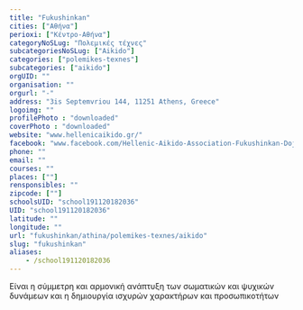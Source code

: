 ```yaml
---
title: "Fukushinkan"
cities: ["Αθήνα"]
perioxi: ["Κέντρο-Αθήνα"]
categoryNoSLug: "Πολεμικές τέχνες"
subcategoriesNoSLug: ["Aikido"]
categories: ["polemikes-texnes"]
subcategories: ["aikido"]
orgUID: ""
organisation: ""
orgurl: "-"
address: "3is Septemvriou 144, 11251 Athens, Greece"
logoimg: ""
profilePhoto : "downloaded"
coverPhoto : "downloaded"
website: "www.hellenicaikido.gr/"
facebook: "www.facebook.com/Hellenic-Aikido-Association-Fukushinkan-Dojo-official-Athens-Greece-268826066481640/"
phone: ""
email: ""
courses: ""
places: [""]
rensponsibles: ""
zipcode: [""]
schoolsUID: "school191120182036"
UID: "school191120182036"
latitude: ""
longitude: ""
url: "fukushinkan/athina/polemikes-texnes/aikido"
slug: "fukushinkan"
aliases:
    - /school191120182036
---
```



Eίναι η σύμμετρη και αρμονική ανάπτυξη των σωματικών και ψυχικών δυνάμεων και η δημιουργία ισχυρών χαρακτήρων και προσωπικοτήτων

